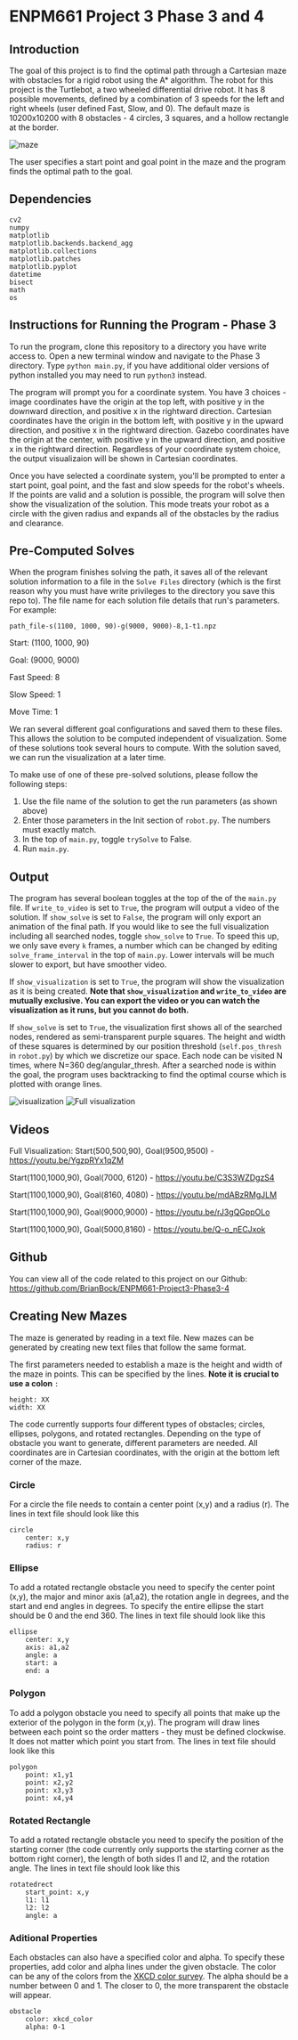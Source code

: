 # ENPM661 Project 3 Phase 3 and 4

## Introduction

The goal of this project is to find the optimal path through a Cartesian maze with obstacles for a rigid robot using the A* algorithm. The robot for this project is the Turtlebot, a two wheeled differential drive robot. It has 8 possible movements, defined by a combination of 3 speeds for the left and right wheels (user defined Fast, Slow, and 0). The default maze is 10200x10200 with 8 obstacles - 4 circles, 3 squares, and a hollow rectangle at the border.

![maze](https://github.com/BrianBock/ENPM661-Project3-Phase3-4/blob/master/Images/maze.png)

The user specifies a start point and goal point in the maze and the program finds the optimal path to the goal.

## Dependencies 

    cv2
    numpy
    matplotlib
    matplotlib.backends.backend_agg
    matplotlib.collections
    matplotlib.patches
    matplotlib.pyplot
    datetime
    bisect
    math
    os


## Instructions for Running the Program - Phase 3

To run the program, clone this repository to a directory you have write access to. Open a new terminal window and navigate to the Phase 3 directory. Type `python main.py`, if you have additional older versions of python installed you may need to run `python3` instead. 

The program will prompt you for a coordinate system. You have 3 choices - image coordinates have the origin at the top left, with positive y in the downward direction, and positive x in the rightward direction. Cartesian coordinates have the origin in the bottom left, with positive y in the upward direction, and positive x in the rightward direction. Gazebo coordinates have the origin at the center, with positive y in the upward direction, and positive x in the rightward direction. Regardless of your coordinate system choice, the output visualizaion will be shown in Cartesian coordinates. 

Once you have selected a coordinate system, you'll be prompted to enter a start point, goal point, and the fast and slow speeds for the robot's wheels. If the points are valid and a solution is possible, the program will solve then show the visualization of the solution. This mode treats your robot as a circle with the given radius and expands all of the obstacles by the radius and clearance.

<!-- In our tests, the program usually solves the path 5-35 minutes (depending on all the run parameters, worst case - 6 hours, 51 min), but can take much longer to export the visualization/video.  -->


## Pre-Computed Solves
When the program finishes solving the path, it saves all of the relevant solution information to a file in the `Solve Files` directory (which is the first reason why you must have write privileges to the directory you save this repo to). The file name for each solution file details that run's parameters. For example: 

`path_file-s(1100, 1000, 90)-g(9000, 9000)-8,1-t1.npz`

Start: (1100, 1000, 90)

Goal: (9000, 9000)

Fast Speed: 8

Slow Speed: 1

Move Time: 1

We ran several different goal configurations and saved them to these files. This allows the solution to be computed independent of visualization. Some of these solutions took several hours to compute. With the solution saved, we can run the visualization at a later time. 

To make use of one of these pre-solved solutions, please follow the following steps:
1. Use the file name of the solution to get the run parameters (as shown above)
2. Enter those parameters in the Init section of `robot.py`. The numbers must exactly match.
3. In the top of `main.py`, toggle `trySolve` to False. 
4. Run `main.py`. 


## Output

The program has several boolean toggles at the top of the of the `main.py` file. If `write_to_video` is set to `True`, the program will output a video of the solution. If `show_solve` is set to `False`, the program will only export an animation of the final path. If you would like to see the full visualization including all searched nodes, toggle `show_solve` to `True`. To speed this up, we only save every `k` frames, a number which can be changed by editing `solve_frame_interval` in the top of `main.py`. Lower intervals will be much slower to export, but have smoother video. 

If `show_visualization` is set to `True`, the program will show the visualization as it is being created. **Note that `show_visualization` and `write_to_video` are mutually exclusive. You can export the video or you can watch the visualization as it runs, but you cannot do both.**

If `show_solve` is set to `True`, the visualization first shows all of the searched nodes, rendered as semi-transparent purple squares. The height and width of these squares is determined by our position threshold (`self.pos_thresh` in `robot.py`) by which we discretize our space. Each node can be visited N times, where N=360 deg/angular_thresh. After a searched node is within the goal, the program uses backtracking to find the optimal course which is plotted with orange lines. 

![visualization](https://github.com/BrianBock/ENPM661-Project3-Phase3-4/blob/master/Images/visualization_path-only.gif)
![Full visualization](https://github.com/BrianBock/ENPM661-Project3-Phase3-4/blob/master/Images/full_viz.gif)

## Videos

Full Visualization: Start(500,500,90), Goal(9500,9500) - https://youtu.be/YgzpRYx1qZM

Start(1100,1000,90), Goal(7000, 6120) - https://youtu.be/C3S3WZDgzS4

Start(1100,1000,90), Goal(8160, 4080) - https://youtu.be/mdABzRMgJLM

Start(1100,1000,90), Goal(9000,9000) - https://youtu.be/rJ3gQGppOLo

Start(1100,1000,90), Goal(5000,8160) - https://youtu.be/Q-o_nECJxok



## Github

You can view all of the code related to this project on our Github: https://github.com/BrianBock/ENPM661-Project3-Phase3-4


## Creating New Mazes

The maze is generated by reading in a text file. New mazes can be generated by creating new text files that follow the same format. 

The first parameters needed to establish a maze is the height and width of the maze in points. This can be specified by the lines. **Note it is crucial to use a colon** `:`

    height: XX
    width: XX

The code currently supports four different types of obstacles; circles, ellipses, polygons, and rotated rectangles. Depending on the type of obstacle you want to generate, different parameters are needed. All coordinates are in Cartesian coordinates, with the origin at the bottom left corner of the maze.  

### Circle
For a circle the file needs to contain a center point (x,y) and a radius (r). The lines in text file should look like this

    circle
        center: x,y
        radius: r

### Ellipse
To add a rotated rectangle obstacle you need to specify the center point (x,y), the major and minor axis (a1,a2), the rotation angle in degrees, and the start and end angles in degrees. To specify the entire ellipse the start should be 0 and the end 360. The lines in text file should look like this

    ellipse
        center: x,y
        axis: a1,a2
        angle: a 
        start: a
        end: a
        

### Polygon
To add a polygon obstacle you need to specify all points that make up the exterior of the polygon in the form (x,y). The program will draw lines between each point so the order matters - they must be defined clockwise. It does not matter which point you start from. The lines in text file should look like this

    polygon
        point: x1,y1
        point: x2,y2
        point: x3,y3
        point: x4,y4

### Rotated Rectangle
To add a rotated rectangle obstacle you need to specify the position of the starting corner (the code currently only supports the starting corner as the bottom right corner), the length of both sides l1 and l2, and the rotation angle. The lines in text file should look like this

    rotatedrect
        start_point: x,y
        l1: l1
        l2: l2
        angle: a

### Aditional Properties
Each obstacles can also have a specified color and alpha. To specify these properties, add color and alpha lines under the given obstacle. The color can be any of the colors from the [XKCD color survey](https://xkcd.com/color/rgb/). The alpha should be a number between 0 and 1. The closer to 0, the more transparent the obstacle will appear. 

    obstacle
        color: xkcd_color
        alpha: 0-1

